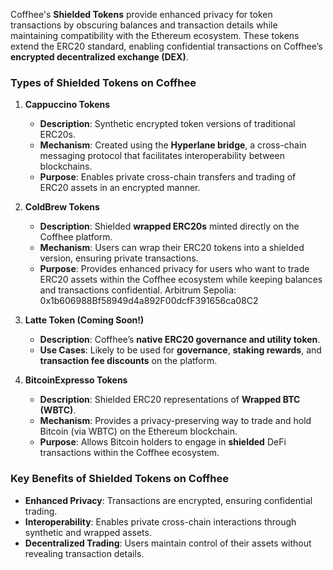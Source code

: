 Coffhee's **Shielded Tokens** provide enhanced privacy for token transactions by obscuring balances and transaction details while maintaining compatibility with the Ethereum ecosystem. These tokens extend the ERC20 standard, enabling confidential transactions on Coffhee’s **encrypted decentralized exchange (DEX)**.

### **Types of Shielded Tokens on Coffhee**

1. **Cappuccino Tokens**  
   - **Description**: Synthetic encrypted token versions of traditional ERC20s.  
   - **Mechanism**: Created using the **Hyperlane bridge**, a cross-chain messaging protocol that facilitates interoperability between blockchains.  
   - **Purpose**: Enables private cross-chain transfers and trading of ERC20 assets in an encrypted manner.  

2. **ColdBrew Tokens**  
   - **Description**: Shielded **wrapped ERC20s** minted directly on the Coffhee platform.  
   - **Mechanism**: Users can wrap their ERC20 tokens into a shielded version, ensuring private transactions.  
   - **Purpose**: Provides enhanced privacy for users who want to trade ERC20 assets within the Coffhee ecosystem while keeping balances and transactions confidential.
     Arbitrum Sepolia: 0x1b606988Bf58949d4a892F00dcfF391656ca08C2

3. **Latte Token (Coming Soon!)**  
   - **Description**: Coffhee’s **native ERC20 governance and utility token**.  
   - **Use Cases**: Likely to be used for **governance**, **staking rewards**, and **transaction fee discounts** on the platform.  

4. **BitcoinExpresso Tokens**  
   - **Description**: Shielded ERC20 representations of **Wrapped BTC (WBTC)**.  
   - **Mechanism**: Provides a privacy-preserving way to trade and hold Bitcoin (via WBTC) on the Ethereum blockchain.  
   - **Purpose**: Allows Bitcoin holders to engage in **shielded** DeFi transactions within the Coffhee ecosystem.  

### **Key Benefits of Shielded Tokens on Coffhee**
- **Enhanced Privacy**: Transactions are encrypted, ensuring confidential trading.  
- **Interoperability**: Enables private cross-chain interactions through synthetic and wrapped assets.  
- **Decentralized Trading**: Users maintain control of their assets without revealing transaction details.  






